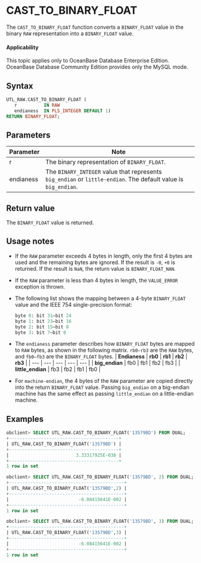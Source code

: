 # CAST_TO_BINARY_FLOAT

The `CAST_TO_BINARY_FLOAT` function converts a `BINARY_FLOAT` value in the binary `RAW` representation into a `BINARY_FLOAT` value.

<main id="notice" >
    <h4>Applicability</h4>
    <p>This topic applies only to OceanBase Database Enterprise Edition. OceanBase Database Community Edition provides only the MySQL mode. </p>
  </main>

## Syntax

```sql
UTL_RAW.CAST_TO_BINARY_FLOAT (
   r          IN RAW
   endianess  IN PLS_INTEGER DEFAULT 1)
RETURN BINARY_FLOAT;
```

## Parameters

| **Parameter** | **Note** |
| --- | --- |
| r | The binary representation of `BINARY_FLOAT`.  |
| endianess | The `BINARY_INTEGER` value that represents `big_endian` or `little-endian`. The default value is `big_endian`.  |

## Return value

The `BINARY_FLOAT` value is returned.

## Usage notes

- If the `RAW` parameter exceeds 4 bytes in length, only the first 4 bytes are used and the remaining bytes are ignored. If the result is `-0`, `+0` is returned. If the result is `NaN`, the return value is `BINARY_FLOAT_NAN`.
- If the `RAW` parameter is less than 4 bytes in length, the `VALUE_ERROR` exception is thrown.
- The following list shows the mapping between a 4-byte `BINARY_FLOAT` value and the IEEE 754 single-precision format:
   ```sql
   byte 0: bit 31–bit 24
   byte 1: bit 23–bit 16
   byte 2: bit 15–bit 8
   byte 3: bit 7–bit 0
   ```

- The `endianess` parameter describes how `BINARY_FLOAT` bytes are mapped to `RAW` bytes, as shown in the following matrix. `rb0–rb3` are the `RAW` bytes, and `fb0–fb3` are the `BINARY_FLOAT` bytes.
   | **Endianess** | **rb0** | **rb1** | **rb2** | **rb3** |
   | --- | --- | --- | --- | --- |
   | **big_endian** | fb0 | fb1 | fb2 | fb3 |
   | **little_endian** | fb3 | fb2 | fb1 | fb0 |

- For `machine-endian`, the 4 bytes of the `RAW` parameter are copied directly into the return `BINARY_FLOAT` value. Passing `big_endian` on a big-endian machine has the same effect as passing `little_endian` on a little-endian machine.
## Examples

```sql
obclient> SELECT UTL_RAW.CAST_TO_BINARY_FLOAT('13579BD') FROM DUAL;
+-----------------------------------------+
| UTL_RAW.CAST_TO_BINARY_FLOAT('13579BD') |
+-----------------------------------------+
|                         3.33317925E-038 |
+-----------------------------------------+
1 row in set

obclient> SELECT UTL_RAW.CAST_TO_BINARY_FLOAT('13579BD', 2) FROM DUAL;
+-------------------------------------------+
| UTL_RAW.CAST_TO_BINARY_FLOAT('13579BD',2) |
+-------------------------------------------+
|                          -6.08415641E-002 |
+-------------------------------------------+
1 row in set

obclient> SELECT UTL_RAW.CAST_TO_BINARY_FLOAT('13579BD', 3) FROM DUAL;
+-------------------------------------------+
| UTL_RAW.CAST_TO_BINARY_FLOAT('13579BD',3) |
+-------------------------------------------+
|                          -6.08415641E-002 |
+-------------------------------------------+
1 row in set
```
